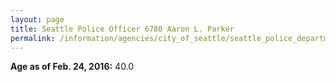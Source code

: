 ```yaml
---
layout: page
title: Seattle Police Officer 6780 Aaron L. Parker
permalink: /information/agencies/city_of_seattle/seattle_police_department/copbook/6780/
---
```


**Age as of Feb. 24, 2016:** 40.0
